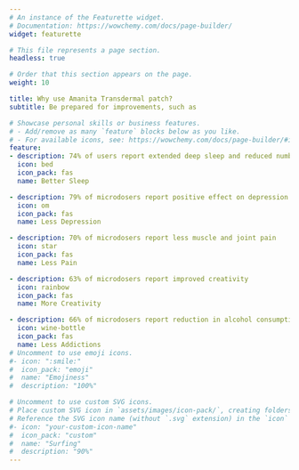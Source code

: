 ```yaml
---
# An instance of the Featurette widget.
# Documentation: https://wowchemy.com/docs/page-builder/
widget: featurette

# This file represents a page section.
headless: true

# Order that this section appears on the page.
weight: 10

title: Why use Amanita Transdermal patch?
subtitle: Be prepared for improvements, such as

# Showcase personal skills or business features.
# - Add/remove as many `feature` blocks below as you like.
# - For available icons, see: https://wowchemy.com/docs/page-builder/#icons
feature:
- description: 74% of users report extended deep sleep and reduced number of awakenings
  icon: bed
  icon_pack: fas
  name: Better Sleep

- description: 79% of microdosers report positive effect on depression
  icon: om
  icon_pack: fas
  name: Less Depression

- description: 70% of microdosers report less muscle and joint pain
  icon: star
  icon_pack: fas
  name: Less Pain

- description: 63% of microdosers report improved creativity
  icon: rainbow
  icon_pack: fas
  name: More Creativity 

- description: 66% of microdosers report reduction in alcohol consumption
  icon: wine-bottle
  icon_pack: fas
  name: Less Addictions
# Uncomment to use emoji icons.
#- icon: ":smile:"
#  icon_pack: "emoji"
#  name: "Emojiness"
#  description: "100%"  

# Uncomment to use custom SVG icons.
# Place custom SVG icon in `assets/images/icon-pack/`, creating folders if necessary.
# Reference the SVG icon name (without `.svg` extension) in the `icon` field.
#- icon: "your-custom-icon-name"
#  icon_pack: "custom"
#  name: "Surfing"
#  description: "90%"
---
```

